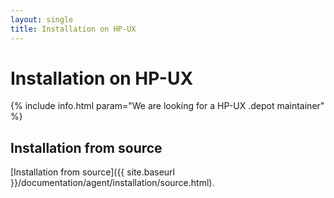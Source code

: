 ```yaml
---
layout: single
title: Installation on HP-UX
---
```


# Installation on HP-UX

{% include info.html param="We are looking for a HP-UX .depot maintainer" %}

## Installation from source

[Installation from source]({{ site.baseurl }}/documentation/agent/installation/source.html).
